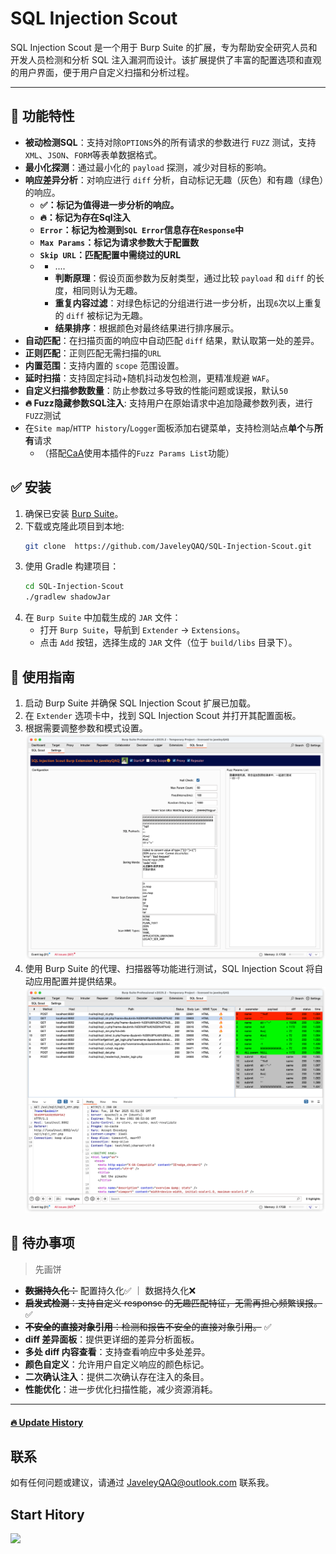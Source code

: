 # SQL Injection Scout

SQL Injection Scout 是一个用于 Burp Suite 的扩展，专为帮助安全研究人员和开发人员检测和分析 SQL 注入漏洞而设计。该扩展提供了丰富的配置选项和直观的用户界面，便于用户自定义扫描和分析过程。

---

## 💯 功能特性

- **被动检测SQL**：支持对除`OPTIONS`外的所有请求的参数进行 `FUZZ` 测试，支持 `XML`、`JSON`、`FORM`等表单数据格式。
- **最小化探测**：通过最小化的 `payload` 探测，减少对目标的影响。
- **响应差异分析**：对响应进行 `diff` 分析，自动标记无趣（灰色）和有趣（绿色）的响应。
    - **✅：标记为值得进一步分析的响应。**
    - **🔥：标记为存在Sql注入**
    - **`Error`：标记为检测到`SQL Error`信息存在`Response`中**
    - **`Max Params`：标记为请求参数大于配置数**
    - **`Skip URL`：匹配配置中需绕过的URL**
    - 
      - ....
      - **判断原理**：假设页面参数为反射类型，通过比较 `payload` 和 `diff` 的长度，相同则认为无趣。
      - **重复内容过滤**：对绿色标记的分组进行进一步分析，出现`6`次以上重复的 `diff` 被标记为无趣。
      - **结果排序**：根据颜色对最终结果进行排序展示。
- **自动匹配**：在扫描页面的响应中自动匹配 `diff` 结果，默认取第一处的差异。
- **正则匹配**：正则匹配无需扫描的`URL`
- **内置范围**：支持内置的 `scope` 范围设置。
- **延时扫描**：支持固定抖动+随机抖动发包检测，更精准规避 `WAF`。
- **自定义扫描参数数量**：防止参数过多导致的性能问题或误报，默认`50`
- **🔥 Fuzz隐藏参数SQL注入**: 支持用户在原始请求中追加隐藏参数列表，进行`FUZZ`测试
- 在`Site map`/`HTTP history`/`Logger`面板添加右键菜单，支持检测站点**单个**与**所有**请求
    - （搭配[CaA](https://github.com/gh0stkey/CaA)使用本插件的`Fuzz Params List`功能）
## ✅️ 安装

1. 确保已安装 [Burp Suite](https://portswigger.net/burp)。
2. 下载或克隆此项目到本地:
   ```bash
   git clone  https://github.com/JaveleyQAQ/SQL-Injection-Scout.git
   ```
3. 使用 Gradle 构建项目：
   ```bash
   cd SQL-Injection-Scout
   ./gradlew shadowJar
   ```
4. 在 `Burp Suite` 中加载生成的 `JAR` 文件：
    - 打开 `Burp Suite`，导航到 `Extender` -> `Extensions`。
    - 点击 `Add` 按钮，选择生成的 `JAR` 文件（位于 `build/libs` 目录下）。

## 🥰  使用指南

1. 启动 Burp Suite 并确保 SQL Injection Scout 扩展已加载。
2. 在 `Extender` 选项卡中，找到 SQL Injection Scout 并打开其配置面板。
3. 根据需要调整参数和模式设置。
   ![img_1.png](src/main/resources/img_2.png)
4. 使用 Burp Suite 的代理、扫描器等功能进行测试，SQL Injection Scout 将自动应用配置并提供结果。
   ![img_2.png](src/main/resources/img_1.png)
## 🔖 待办事项
> 先画饼

- ~~**数据持久化：**~~  配置持久化✅ ｜ 数据持久化❌
- ~~**启发式检测**：支持自定义 response 的无趣匹配特征，无需再担心频繁误报。~~ ✅ 
- ~~**不安全的直接对象引用**：检测和报告不安全的直接对象引用。~~ ✅
- **diff 差异面板**：提供更详细的差异分析面板。
- **多处 diff 内容查看**：支持查看响应中多处差异。
- **颜色自定义**：允许用户自定义响应的颜色标记。
- **二次确认注入**：提供二次确认存在注入的条目。
- **性能优化**：进一步优化扫描性能，减少资源消耗。

---

####  [🔥 Update History](CHANGELOG.md)


## 联系

如有任何问题或建议，请通过 [JaveleyQAQ@outlook.com](mailto:your.email@example.com) 联系我。

## Start Hitory
![](https://star-history.com/#JaveleyQAQ/SQL-Injection-Scout&Timeline)